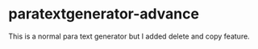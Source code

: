 # paratextgenerator-advance
This is a normal para text generator but I added delete and copy feature.
